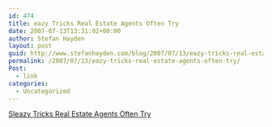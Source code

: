 ```yaml
---
id: 474
title: eazy Tricks Real Estate Agents Often Try
date: 2007-07-13T13:31:02+00:00
author: Stefan Hayden
layout: post
guid: http://www.stefanhayden.com/blog/2007/07/13/eazy-tricks-real-estate-agents-often-try/
permalink: /2007/07/13/eazy-tricks-real-estate-agents-often-try/
Post:
  - link
categories:
  - Uncategorized
---
```

<a href="http://www.violentacres.com/archives/220/sleazy-tricks-real-estate-agents-often-try">Sleazy Tricks Real Estate Agents Often Try</a>